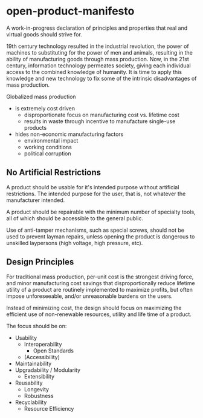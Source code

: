 # open-product-manifesto


A work-in-progress declaration of principles and properties that real and virtual goods should strive for.

19th century technology resulted in the industrial revolution, the power of machines to substituting for the power of men and animals, resulting in the ability of manufacturing goods through mass production. Now, in the 21st century, information technology permeates society, giving each individual access to the combined knowledge of humanity. It is time to apply this knowledge and new technology to fix some of the intrinsic disadvantages of mass production. 

Globalized mass production
 - is extremely cost driven
   - disproportionate focus on manufacturing cost vs. lifetime cost
   - results in waste through incentive to manufacture single-use products
 - hides non-economic manufacturing factors
   - environmental impact
   - working conditions
   - political corruption

## No Artificial Restrictions

A product should be usable for it's intended purpose without artificial restrictions. The intended purpose for the user, that is, not whatever the manufacturer intended.

A product should be repairable with the minimum number of specialty tools, all of which should be accessible to the general public.

Use of anti-tamper mechanisms, such as special screws, should not be used to prevent layman repairs, unless opening the product is dangerous to unskilled laypersons (high voltage, high pressure, etc).


## Design Principles

For traditional mass production, per-unit cost is the strongest driving force, and minor manufacturing cost savings that disproportionally reduce lifetime utility of a product are routinely implemented to maximize profits, but often impose unforeseeable, and/or unreasonable burdens on the users.

Instead of minimizing cost, the design should focus on maximizing the efficient use of non-renewable resources, utility and life time of a product.

The focus should be on:
- Usability
  - Interoperability
    - Open Standards
  - (Accessibility)
- Maintainability
- Upgradability / Modularity
  - Extensibility
- Reusability
  - Longevity
  - Robustness
- Recyclability
  - Resource Efficiency
